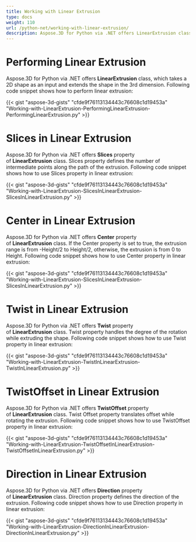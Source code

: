 ```yaml
---
title: Working with Linear Extrusion
type: docs
weight: 110
url: /python-net/working-with-linear-extrusion/
description: Aspose.3D for Python via .NET offers LinearExtrusion class, which takes a 2D shape as an input and extends the shape in the 3rd dimension.
---
```


# **Performing Linear Extrusion**
Aspose.3D for Python via .NET offers **LinearExtrusion** class, which takes a 2D shape as an input and extends the shape in the 3rd dimension. Following code snippet shows how to perform linear extrusion:



{{< gist "aspose-3d-gists" "cfde9f76113134443c76608c1d19453a" "Working-with-LinearExtrusion-PerformingLinearExtrusion-PerformingLinearExtrusion.py" >}}
# **Slices in Linear Extrusion**
Aspose.3D for Python via .NET offers **Slices** property of **LinearExtrusion** class. Slices property defines the number of intermediate points along the path of the extrusion. Following code snippet shows how to use Slices property in linear extrusion:



{{< gist "aspose-3d-gists" "cfde9f76113134443c76608c1d19453a" "Working-with-LinearExtrusion-SlicesInLinearExtrusion-SlicesInLinearExtrusion.py" >}}
# **Center in Linear Extrusion**
Aspose.3D for Python via .NET offers **Center** property of **LinearExtrusion** class. If the Center property is set to true, the extrusion range is from -Height/2 to Height/2, otherwise, the extrusion is from 0 to Height. Following code snippet shows how to use Center property in linear extrusion:



{{< gist "aspose-3d-gists" "cfde9f76113134443c76608c1d19453a" "Working-with-LinearExtrusion-SlicesInLinearExtrusion-SlicesInLinearExtrusion.py" >}}
# **Twist in Linear Extrusion**
Aspose.3D for Python via .NET offers **Twist** property of **LinearExtrusion** class. Twist property handles the degree of the rotation while extruding the shape. Following code snippet shows how to use Twist property in linear extrusion:



{{< gist "aspose-3d-gists" "cfde9f76113134443c76608c1d19453a" "Working-with-LinearExtrusion-TwistInLinearExtrusion-TwistInLinearExtrusion.py" >}}
# **TwistOffset in Linear Extrusion**
Aspose.3D for Python via .NET offers **TwistOffset** property of **LinearExtrusion** class. Twist Offset property translates offset while rotating the extrusion. Following code snippet shows how to use TwistOffset property in linear extrusion:



{{< gist "aspose-3d-gists" "cfde9f76113134443c76608c1d19453a" "Working-with-LinearExtrusion-TwistOffsetInLinearExtrusion-TwistOffsetInLinearExtrusion.py" >}}
# **Direction in Linear Extrusion**
Aspose.3D for Python via .NET offers **Direction** property of **LinearExtrusion** class. Direction property defines the direction of the extrusion. Following code snippet shows how to use Direction property in linear extrusion:



{{< gist "aspose-3d-gists" "cfde9f76113134443c76608c1d19453a" "Working-with-LinearExtrusion-DirectionInLinearExtrusion-DirectionInLinearExtrusion.py" >}}
